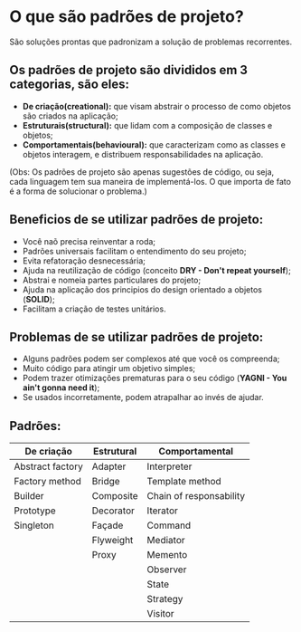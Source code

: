 # O que são padrões de projeto?
São soluções prontas que padronizam a solução de problemas recorrentes.

## Os padrões de projeto são divididos em 3 categorias, são eles:
- **De criação(creational):** que visam abstrair o processo de como objetos são criados na aplicação;
- **Estruturais(structural):** que lidam com a composição de classes e objetos;
- **Comportamentais(behavioural):** que caracterizam como as classes e objetos interagem, e distribuem responsabilidades na aplicação.

(Obs: Os padrões de projeto são apenas sugestões de código, ou seja, cada linguagem tem sua maneira de implementá-los. O que importa de fato é a forma de solucionar o problema.)

## Beneficios de se utilizar padrões de projeto:
- Você naõ precisa reinventar a roda;
- Padrões universais facilitam o entendimento do seu projeto;
- Evita refatoração desnecessária;
- Ajuda na reutilização de código (conceito **DRY - Don't repeat yourself**);
- Abstrai e nomeia partes particulares do projeto;
- Ajuda na aplicação dos principios do design orientado a objetos (**SOLID**);
- Facilitam a criação de testes unitários.

## Problemas de se utilizar padrões de projeto:
- Alguns padrões podem ser complexos até que você os compreenda;
- Muito código para atingir um objetivo simples;
- Podem trazer otimizações prematuras para o seu código (**YAGNI - You ain't gonna need it**);
- Se usados incorretamente, podem atrapalhar ao invés de ajudar.

## Padrões:
|De criação      |Estrutural |Comportamental         |
|----------------|-----------|-----------------------|
|Abstract factory|Adapter    |Interpreter            |
|Factory method  |Bridge     |Template method        |
|Builder         |Composite  |Chain of responsability|
|Prototype       |Decorator  |Iterator               |
|Singleton       |Façade     |Command                |
|                |Flyweight  |Mediator               |
|                |Proxy      |Memento                |
|                |           |Observer               |
|                |           |State                  |
|                |           |Strategy               |
|                |           |Visitor                |

